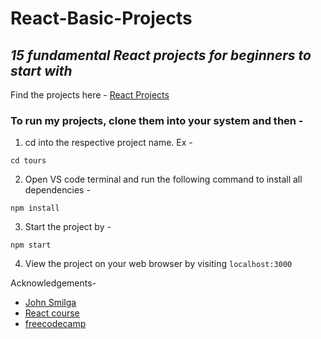 # React-Basic-Projects
## <i>15 fundamental React projects for beginners to start with</i>

Find the projects here - <a href="https://react-projects.netlify.app/" target="__blank">React Projects </a>

### To run my projects, clone them into your system and then -
1. cd into the respective project name. Ex -
``` 
cd tours 
```
2. Open VS code terminal and run the following command to install all dependencies - 
```
npm install 
```
3. Start the project by - 
```
npm start
```
4. View the project on your web browser by visiting `localhost:3000`
 
Acknowledgements-
- <a href="https://www.johnsmilga.com/" target="__blank"> John Smilga </a>
- <a href="https://www.youtube.com/watch?v=4UZrsTqkcW4" target="__blank"> React course </a>
- <a href="https://www.freecodecamp.org/" target="__blank"> freecodecamp </a>
